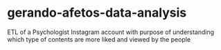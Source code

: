 # gerando-afetos-data-analysis
ETL of a Psychologist Instagram account with purpose of understanding which type of contents are more liked and viewed by the people
